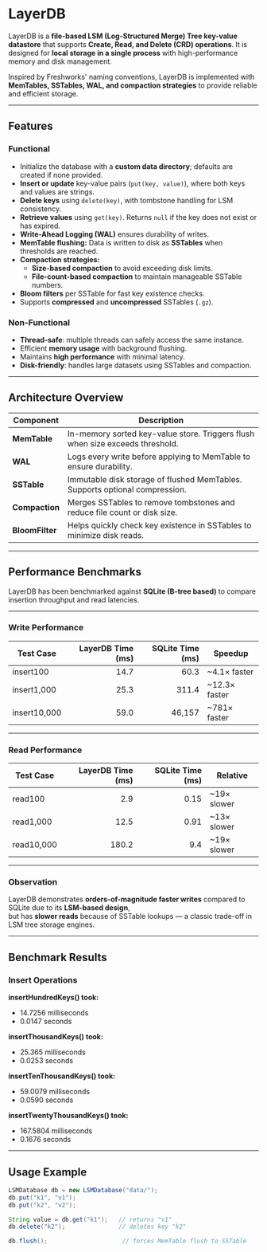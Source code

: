 # LayerDB

LayerDB is a **file-based LSM (Log-Structured Merge) Tree key-value datastore** that supports **Create, Read, and Delete (CRD) operations**. It is designed for **local storage in a single process** with high-performance memory and disk management.

Inspired by Freshworks' naming conventions, LayerDB is implemented with **MemTables, SSTables, WAL, and compaction strategies** to provide reliable and efficient storage.

---

## Features

### Functional
- Initialize the database with a **custom data directory**; defaults are created if none provided.
- **Insert or update** key-value pairs (`put(key, value)`), where both keys and values are strings.
- **Delete keys** using `delete(key)`, with tombstone handling for LSM consistency.
- **Retrieve values** using `get(key)`. Returns `null` if the key does not exist or has expired.
- **Write-Ahead Logging (WAL)** ensures durability of writes.
- **MemTable flushing:** Data is written to disk as **SSTables** when thresholds are reached.
- **Compaction strategies:**
    - **Size-based compaction** to avoid exceeding disk limits.
    - **File-count-based compaction** to maintain manageable SSTable numbers.
- **Bloom filters** per SSTable for fast key existence checks.
- Supports **compressed** and **uncompressed** SSTables (`.gz`).

### Non-Functional
- **Thread-safe**: multiple threads can safely access the same instance.
- Efficient **memory usage** with background flushing.
- Maintains **high performance** with minimal latency.
- **Disk-friendly**: handles large datasets using SSTables and compaction.

---

## Architecture Overview

| Component      | Description |
|----------------|-------------|
| **MemTable**   | In-memory sorted key-value store. Triggers flush when size exceeds threshold. |
| **WAL**        | Logs every write before applying to MemTable to ensure durability. |
| **SSTable**    | Immutable disk storage of flushed MemTables. Supports optional compression. |
| **Compaction** | Merges SSTables to remove tombstones and reduce file count or disk size. |
| **BloomFilter**| Helps quickly check key existence in SSTables to minimize disk reads. |

---

## Performance Benchmarks

LayerDB has been benchmarked against **SQLite (B-tree based)** to compare insertion throughput and read latencies.

---

### Write Performance

| Test Case     | LayerDB Time (ms) | SQLite Time (ms) | Speedup        |
|---------------|------------------:|-----------------:|----------------|
| insert100     | 14.7              | 60.3             | ~4.1× faster   |
| insert1,000   | 25.3              | 311.4            | ~12.3× faster  |
| insert10,000  | 59.0              | 46,157           | ~781× faster   |

---

### Read Performance

| Test Case     | LayerDB Time (ms) | SQLite Time (ms) | Relative        |
|---------------|------------------:|-----------------:|-----------------|
| read100       | 2.9               | 0.15             | ~19× slower     |
| read1,000     | 12.5              | 0.91             | ~13× slower     |
| read10,000    | 180.2             | 9.4              | ~19× slower     |

---

### Observation
LayerDB demonstrates **orders-of-magnitude faster writes** compared to SQLite due to its **LSM-based design**,  
but has **slower reads** because of SSTable lookups — a classic trade-off in LSM tree storage engines.

---
## Benchmark Results

### Insert Operations

**insertHundredKeys() took:**
- 14.7256 milliseconds
- 0.0147 seconds

**insertThousandKeys() took:**
- 25.365 milliseconds
- 0.0253 seconds

**insertTenThousandKeys() took:**
- 59.0079 milliseconds
- 0.0590 seconds

**insertTwentyThousandKeys() took:**
- 167.5804 milliseconds
- 0.1676 seconds

---
## Usage Example

```java
LSMDatabase db = new LSMDatabase("data/");
db.put("k1", "v1");
db.put("k2", "v2");

String value = db.get("k1");   // returns "v1"
db.delete("k2");               // deletes key "k2"

db.flush();                     // forces MemTable flush to SSTable
